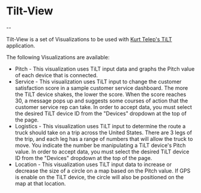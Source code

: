# Tilt-View
--

Tilt-View is a set of Visualizations to be used with [Kurt Telep's TiLT](https://github.com/ktelep/tilt) application. 

The following Visualizations are available:

* Pitch - This visualization uses TiLT input data and graphs the Pitch value of each device that is connected.
* Service - This visualization uses TiLT input to change the customer satisfaction score in a sample customer service dashboard. The more the TiLT device shakes, the lower the score. When the score reaches 30, a message pops up and suggests some courses of action that the customer service rep can take. In order to accept data, you must select the desired TiLT device ID from the "Devices" dropdown at the top of the page.
* Logistics - This visualization uses TiLT input to determine the route a truck should take on a trip across the United States. There are 3 legs of the trip, and each leg has a range of numbers that will allow the truck to move. You indicate the number be manipulating a TiLT device's Pitch value. In order to accept data, you must select the desired TiLT device ID from the "Devices" dropdown at the top of the page.
* Location - This visualization uses TiLT input data to increase or decrease the size of a circle on a map based on the Pitch value. If GPS is enable on the TiLT device, the circle will also be positioned on the map at that location.
